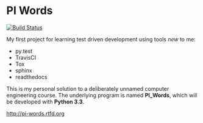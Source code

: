 PI Words
========

[![Build Status](https://travis-ci.org/eyetracker/ps1_PI_words_generation.png?branch=master)](https://travis-ci.org/eyetracker/ps1_PI_words_generation)

My first project for learning test driven development using tools *new* to me:

 - py.test
 - TravisCI
 - Tox
 - sphinx
 - readthedocs

This is my personal solution to a deliberately unnamed computer engineering course. The underlying program is named **PI_Words**, which will be developed with **Python 3.3**.

http://pi-words.rtfd.org

